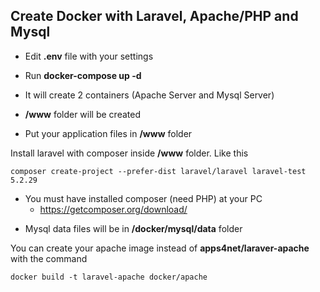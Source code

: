 ## Create Docker with Laravel, Apache/PHP and Mysql

* Edit **.env** file with your settings

* Run **docker-compose up -d**

* It will create 2 containers (Apache Server and Mysql Server)

* **/www** folder will be created

* Put your application files in **/www** folder

Install laravel with composer inside **/www** folder. Like this
    
    composer create-project --prefer-dist laravel/laravel laravel-test 5.2.29
    
- You must have installed composer (need PHP) at your PC
    - https://getcomposer.org/download/
    

* Mysql data files will be in **/docker/mysql/data** folder

You can create your apache image instead of **apps4net/laraver-apache** with the command

    docker build -t laravel-apache docker/apache